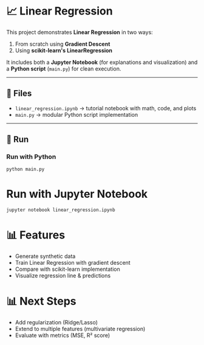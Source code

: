 # 📈 Linear Regression

This project demonstrates **Linear Regression** in two ways:
1. From scratch using **Gradient Descent**  
2. Using **scikit-learn's LinearRegression**  

It includes both a **Jupyter Notebook** (for explanations and visualization) and a **Python script** (`main.py`) for clean execution.

---

## 📂 Files
- `linear_regression.ipynb` → tutorial notebook with math, code, and plots  
- `main.py` → modular Python script implementation  

---

## 🚀 Run

### Run with Python
```bash
python main.py
```
# Run with Jupyter Notebook
```
jupyter notebook linear_regression.ipynb

```

# 📊 Features

- Generate synthetic data
- Train Linear Regression with gradient descent
- Compare with scikit-learn implementation
- Visualize regression line & predictions

# 📊 Next Steps
- Add regularization (Ridge/Lasso)
- Extend to multiple features (multivariate regression)
- Evaluate with metrics (MSE, R² score)
